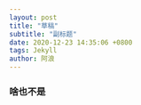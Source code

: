```yaml
---
layout: post
title: "草稿"
subtitle: "副标题"
date: 2020-12-23 14:35:06 +0800
tags: Jekyll
author: 阿浪
---
```


### 啥也不是 